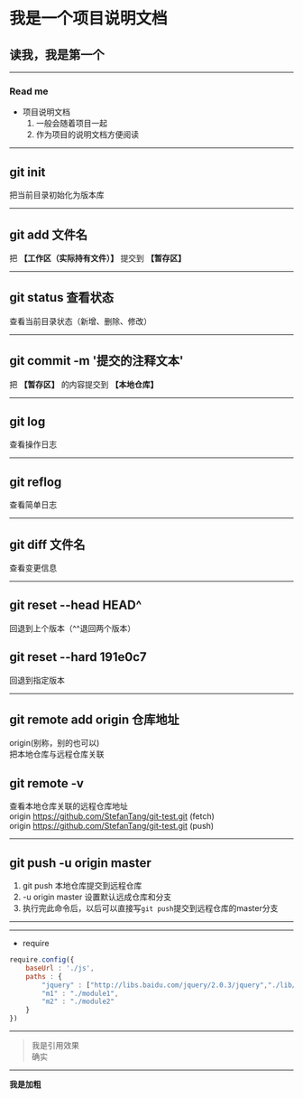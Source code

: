 # 我是一个项目说明文档
## 读我，我是第一个
---
### **Read me**
+ 项目说明文档
    1. 一般会随着项目一起
    2. 作为项目的说明文档方便阅读
---
## git init
把当前目录初始化为版本库

---
## git add 文件名
把 **【工作区（实际持有文件）】** 提交到 **【暂存区】**

---
## git status 查看状态
查看当前目录状态（新增、删除、修改）

---
## git commit -m '提交的注释文本'
把 **【暂存区】** 的内容提交到 **【本地仓库】**

---
## git log
查看操作日志

---
## git reflog
查看简单日志

---
## git diff 文件名
查看变更信息

---
## git reset --head HEAD^
回退到上个版本（^^退回两个版本）
## git reset --hard 191e0c7
回退到指定版本

---
## git remote add origin 仓库地址
origin(别称，别的也可以)<br>
把本地仓库与远程仓库关联



## git remote -v
查看本地仓库关联的远程仓库地址 <br>
origin  https://github.com/StefanTang/git-test.git (fetch) <br>
origin  https://github.com/StefanTang/git-test.git (push)

---
## git push -u origin master
1. git push 本地仓库提交到远程仓库
2. -u origin master 设置默认远成仓库和分支
3. 执行完此命令后，以后可以直接写`git push`提交到远程仓库的master分支


---
***
- require
```js
require.config({
    baseUrl : './js',
    paths : {
        "jquery" : ["http://libs.baidu.com/jquery/2.0.3/jquery","./lib/jquery-2.1.4"],
        "m1" : "./module1",
        "m2" : "./module2"
    }
})
```
---

>我是引用效果 <br> 确实

---

**我是加粗**



